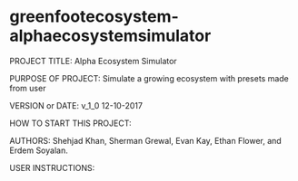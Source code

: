 # greenfootecosystem-alphaecosystemsimulator

PROJECT TITLE: Alpha Ecosystem Simulator

PURPOSE OF PROJECT: Simulate a growing ecosystem with presets made from user

VERSION or DATE: v_1_0 12-10-2017

HOW TO START THIS PROJECT:

AUTHORS: Shehjad Khan, Sherman Grewal, Evan Kay, Ethan Flower, and Erdem Soyalan.

USER INSTRUCTIONS:
